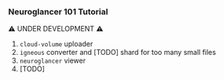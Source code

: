 ### Neuroglancer 101 Tutorial
:warning: UNDER DEVELOPMENT :warning:

1. `cloud-volume` uploader
2. `igneous` converter and [TODO] shard for too many small files
3. `neuroglancer` viewer
4. [TODO]